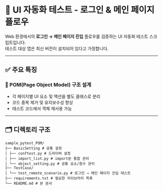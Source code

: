 # 📱 UI 자동화 테스트 - 로그인 & 메인 페이지 플로우

Web 환경에서의 **로그인 → 메인 페이지 진입** 플로우를 검증하는 UI 자동화 테스트 스크립트입니다.  
테스트 대상 앱은 최신 버전이 설치되어 있다고 가정합니다.

---

## ✅ 주요 특징

### 🧩 POM(Page Object Model) 구조 설계
- 각 페이지별 UI 요소 및 액션을 별도 클래스로 분리
- 코드 중복 제거 및 유지보수성 향상
- 테스트 코드에서 객체 재사용 가능

---

## 🗂 디렉토리 구조
```
sample_pytest_POM/
├── BasicSetting # 공통 설정
│ ├── conftest.py # 드라이버 설정
│ ├── import_list.py # import문 통합 관리
│ └── object_setting.py # 공통 요소/함수 관리
├── TestCase/
│ └── test_remote_scenario.py # 로그인 → 메인 페이지 진입 테스트
├── requirements.txt # 필요한 라이브러리 목록
└── README.md # 본 문서
```
